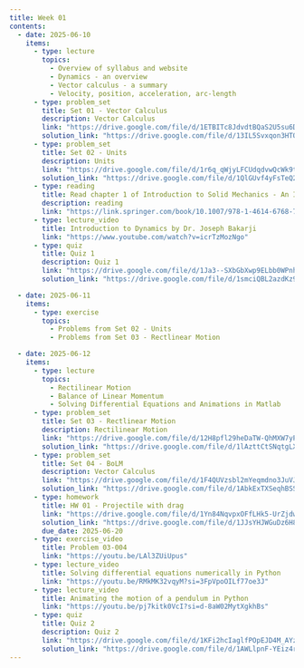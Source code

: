 ```yaml
---
title: Week 01
contents:
  - date: 2025-06-10
    items:
      - type: lecture
        topics:
          - Overview of syllabus and website
          - Dynamics - an overview
          - Vector calculus - a summary
          - Velocity, position, acceleration, arc-length
      - type: problem_set
        title: Set 01 - Vector Calculus
        description: Vector Calculus
        link: "https://drive.google.com/file/d/1ETBITc8JdvdtBQaS2U5su6DyOIOmNKsi/view?usp=drivesdk"
        solution_link: "https://drive.google.com/file/d/13IL5Svxqon3HTOsPTS8voiaXiEv0oHo5/view?usp=sharing"
      - type: problem_set
        title: Set 02 - Units
        description: Units
        link: "https://drive.google.com/file/d/1r6q_qWjyLFCUdqdvwQcWk9trG4rHoF1C/view?usp=drivesdk"
        solution_link: "https://drive.google.com/file/d/1QlGUvf4yFsTeQ23hg9sclKrxT2aviEQa/view?usp=sharing"
      - type: reading
        title: Read chapter 1 of Introduction to Solid Mechanics - An Integrated Approach by Lubliner and Papadopoulos.
        description: reading
        link: "https://link.springer.com/book/10.1007/978-1-4614-6768-7"
      - type: lecture_video
        title: Introduction to Dynamics by Dr. Joseph Bakarji
        link: "https://www.youtube.com/watch?v=icrTzMozNgo"
      - type: quiz
        title: Quiz 1
        description: Quiz 1
        link: "https://drive.google.com/file/d/1Ja3--SXbGbXwp9ELbb0WPnhjJjETWmHK/view?usp=share_link"
        solution_link: "https://drive.google.com/file/d/1smciQBL2azdKz9Gl5okRA80f7bLLLH8H/view?usp=share_link"

  - date: 2025-06-11
    items:
      - type: exercise
        topics:
          - Problems from Set 02 - Units
          - Problems from Set 03 - Rectlinear Motion

  - date: 2025-06-12
    items:
      - type: lecture
        topics:
          - Rectilinear Motion
          - Balance of Linear Momentum
          - Solving Differential Equations and Animations in Matlab
      - type: problem_set
        title: Set 03 - Rectlinear Motion
        description: Rectilinear Motion
        link: "https://drive.google.com/file/d/12H8pfl29heDaTW-QhMXW7yPHwXGlMQyb/view?usp=drivesdk"
        solution_link: "https://drive.google.com/file/d/1lAzttCtSNqtgLXYkKQEim2wUkY5hGUb4/view?usp=sharing"
      - type: problem_set
        title: Set 04 - BoLM
        description: Vector Calculus
        link: "https://drive.google.com/file/d/1F4QUVzsbl2mYeqmdno3JuVJw7d2dQsv8/view?usp=drivesdk"
        solution_link: "https://drive.google.com/file/d/1AbkExTXSeqhBSS_81YB_MVPfvXlPGjbM/view?usp=sharing"
      - type: homework
        title: HW 01 - Projectile with drag
        link: "https://drive.google.com/file/d/1Yn84NqvpxOFfLHk5-UrZjdwFv6fIQ11F/view?usp=drivesdk"
        solution_link: "https://drive.google.com/file/d/1JJsYHJWGuDz6H87qZjTKW3Mh9t60hUg_/view?usp=sharing"
        due_date: 2025-06-20
      - type: exercise_video
        title: Problem 03-004
        link: "https://youtu.be/LAl3ZUiUpus"
      - type: lecture_video
        title: Solving differential equations numerically in Python
        link: "https://youtu.be/RMkMK32vqyM?si=3FpVpoOILf77oe3J"
      - type: lecture_video
        title: Animating the motion of a pendulum in Python
        link: "https://youtu.be/pj7kitk0VcI?si=d-8aW02MytXgkhBs"
      - type: quiz
        title: Quiz 2
        description: Quiz 2
        link: "https://drive.google.com/file/d/1KFi2hcIaglfPOpEJD4M_AYzh8eaVKY9b/view?usp=sharing"
        solution_link: "https://drive.google.com/file/d/1AWLlpnF-YEiz4r_ZY2wnDtj9nCCZdk51/view?usp=sharing"
---
```

